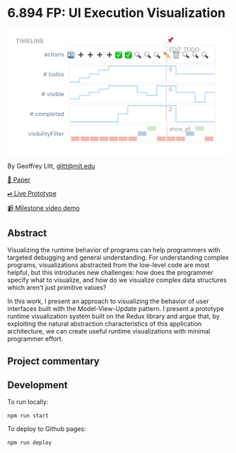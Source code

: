 # 6.894 FP: UI Execution Visualization

![timeline screenshot](timeline.png)

By Geoffrey Litt, glitt@mit.edu

[📄 Paper](https://github.mit.edu/6894-sp20/FP-Program-Execution-Visualization/raw/master/paper/paper.pdf)

[⏯ Live Prototype](https://github.mit.edu/pages/6894-sp20/FP-Program-Execution-Visualization/)

[📹 Milestone video demo](https://www.loom.com/share/164ad22b95554784bf06919781ec3fe5)

## Abstract

Visualizing the runtime behavior of programs can help programmers with targeted debugging and general understanding. For understanding complex programs, visualizations abstracted from the low-level code are most helpful, but this introduces new challenges: how does the programmer specify what to visualize, and how do we visualize complex data structures which aren't just primitive values?

In this work, I present an approach to visualizing the behavior of user interfaces built with the Model-View-Update pattern. I present a prototype runtime visualization system built on the Redux library and argue that, by exploiting the natural abstraction characteristics of this application architecture, we can create useful runtime visualizations with minimal programmer effort.

## Project commentary

## Development

To run locally:

```
npm run start
```

To deploy to Github pages:

```
npm run deploy
```
